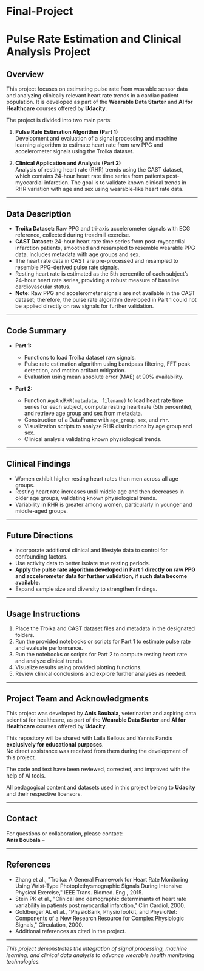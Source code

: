 # Final-Project

# Pulse Rate Estimation and Clinical Analysis Project

## Overview

This project focuses on estimating pulse rate from wearable sensor data and analyzing clinically relevant heart rate trends in a cardiac patient population. It is developed as part of the **Wearable Data Starter** and **AI for Healthcare** courses offered by **Udacity**.

The project is divided into two main parts:

1. **Pulse Rate Estimation Algorithm (Part 1)**  
   Development and evaluation of a signal processing and machine learning algorithm to estimate heart rate from raw PPG and accelerometer signals using the Troika dataset.

2. **Clinical Application and Analysis (Part 2)**  
   Analysis of resting heart rate (RHR) trends using the CAST dataset, which contains 24-hour heart rate time series from patients post-myocardial infarction. The goal is to validate known clinical trends in RHR variation with age and sex using wearable-like heart rate data.

---

## Data Description

- **Troika Dataset:** Raw PPG and tri-axis accelerometer signals with ECG reference, collected during treadmill exercise.
- **CAST Dataset:** 24-hour heart rate time series from post-myocardial infarction patients, smoothed and resampled to resemble wearable PPG data. Includes metadata with age groups and sex.
- The heart rate data in CAST are pre-processed and resampled to resemble PPG-derived pulse rate signals.
- Resting heart rate is estimated as the 5th percentile of each subject’s 24-hour heart rate series, providing a robust measure of baseline cardiovascular status.
- **Note:** Raw PPG and accelerometer signals are not available in the CAST dataset; therefore, the pulse rate algorithm developed in Part 1 could not be applied directly on raw signals for further validation.

---

## Code Summary

- **Part 1:**  
  - Functions to load Troika dataset raw signals.  
  - Pulse rate estimation algorithm using bandpass filtering, FFT peak detection, and motion artifact mitigation.  
  - Evaluation using mean absolute error (MAE) at 90% availability.

- **Part 2:**  
  - Function `AgeAndRHR(metadata, filename)` to load heart rate time series for each subject, compute resting heart rate (5th percentile), and retrieve age group and sex from metadata.  
  - Construction of a DataFrame with `age_group`, `sex`, and `rhr`.  
  - Visualization scripts to analyze RHR distributions by age group and sex.  
  - Clinical analysis validating known physiological trends.

---

## Clinical Findings

- Women exhibit higher resting heart rates than men across all age groups.
- Resting heart rate increases until middle age and then decreases in older age groups, validating known physiological trends.
- Variability in RHR is greater among women, particularly in younger and middle-aged groups.

---

## Future Directions

- Incorporate additional clinical and lifestyle data to control for confounding factors.
- Use activity data to better isolate true resting periods.
- **Apply the pulse rate algorithm developed in Part 1 directly on raw PPG and accelerometer data for further validation, if such data become available.**
- Expand sample size and diversity to strengthen findings.

---

## Usage Instructions

1. Place the Troika and CAST dataset files and metadata in the designated folders.
2. Run the provided notebooks or scripts for Part 1 to estimate pulse rate and evaluate performance.
3. Run the notebooks or scripts for Part 2 to compute resting heart rate and analyze clinical trends.
4. Visualize results using provided plotting functions.
5. Review clinical conclusions and explore further analyses as needed.

---

## Project Team and Acknowledgments

This project was developed by **Anis Boubala**, veterinarian and aspiring data scientist for healthcare, as part of the **Wearable Data Starter** and **AI for Healthcare** courses offered by **Udacity**.



This repository will be shared with Laila Bellous and Yannis Pandis **exclusively for educational purposes**.  
No direct assistance was received from them during the development of this project.

The code and text have been reviewed, corrected, and improved with the help of AI tools.

All pedagogical content and datasets used in this project belong to **Udacity** and their respective licensors.

---

## Contact

For questions or collaboration, please contact:  
**Anis Boubala** – 

---

## References

- Zhang et al., "Troika: A General Framework for Heart Rate Monitoring Using Wrist-Type Photoplethysmographic Signals During Intensive Physical Exercise," IEEE Trans. Biomed. Eng., 2015.  
- Stein PK et al., "Clinical and demographic determinants of heart rate variability in patients post myocardial infarction," Clin Cardiol, 2000.  
- Goldberger AL et al., "PhysioBank, PhysioToolkit, and PhysioNet: Components of a New Research Resource for Complex Physiologic Signals," Circulation, 2000.  
- Additional references as cited in the project.

---

*This project demonstrates the integration of signal processing, machine learning, and clinical data analysis to advance wearable health monitoring technologies.*


